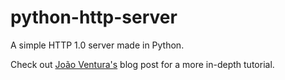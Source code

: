 # python-http-server

A simple HTTP 1.0 server made in Python.

Check out [João Ventura's](https://joaoventura.net/blog/2017/python-webserver/) blog post for a more in-depth tutorial.
